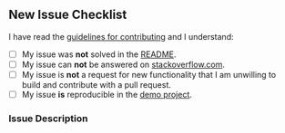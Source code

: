 <!--- Provide a general summary of your changes in the Title above -->

## New Issue Checklist
<!--- Please complete all of the checks below before submitting a new issue -->
I have read the [guidelines for contributing](https://github.com/jonkykong/SideMenu/blob/master/.github/CONTRIBUTING.md) and I understand:
- [ ] My issue was **not** solved in the [README](https://github.com/jonkykong/SideMenu/blob/master/README.md).
- [ ] My issue can **not** be answered on [stackoverflow.com](stackoverflow.com).
- [ ] My issue is **not** a request for new functionality that I am unwilling to build and contribute with a pull request.
- [ ] My issue **is** reproducible in the [demo project](https://github.com/jonkykong/SideMenu/tree/master/Example).

### Issue Description
<!--- After completing all of the checks above, describe the issue here -->
